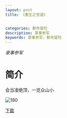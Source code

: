 ```yaml
---
layout: post
title: 《重生之官道》


categories: 都市冒险
description: 录事参军
keywords: 录事参军，都市冒险
---
```


*录事参军*

# 简介

会当凌绝顶，一览众山小

![180](https://tvax2.sinaimg.cn/large/008dGP0Fgy1gttmgj2kt9j304605kaa4.jpg)

[下载](https://link.jscdn.cn/1drv/aHR0cHM6Ly8xZHJ2Lm1zL3QvcyFBaGU2R2dNWmVFb2poQ05iX1ZfRFFweVRkMEpCP2U9TGRTR2xr.txt)
